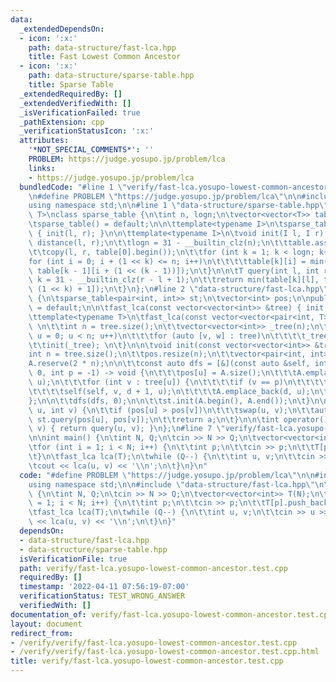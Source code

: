 ```yaml
---
data:
  _extendedDependsOn:
  - icon: ':x:'
    path: data-structure/fast-lca.hpp
    title: Fast Lowest Common Ancestor
  - icon: ':x:'
    path: data-structure/sparse-table.hpp
    title: Sparse Table
  _extendedRequiredBy: []
  _extendedVerifiedWith: []
  _isVerificationFailed: true
  _pathExtension: cpp
  _verificationStatusIcon: ':x:'
  attributes:
    '*NOT_SPECIAL_COMMENTS*': ''
    PROBLEM: https://judge.yosupo.jp/problem/lca
    links:
    - https://judge.yosupo.jp/problem/lca
  bundledCode: "#line 1 \"verify/fast-lca.yosupo-lowest-common-ancestor.test.cpp\"\
    \n#define PROBLEM \"https://judge.yosupo.jp/problem/lca\"\n\n#include <bits/stdc++.h>\n\
    using namespace std;\n\n#line 1 \"data-structure/sparse-table.hpp\"\ntemplate<typename\
    \ T>\nclass sparse_table {\n\tint n, logn;\n\tvector<vector<T>> table;\n\npublic:\n\
    \tsparse_table() = default;\n\n\ttemplate<typename I>\n\tsparse_table(I l, I r)\
    \ { init(l, r); }\n\n\ttemplate<typename I>\n\tvoid init(I l, I r) {\n\t\tn =\
    \ distance(l, r);\n\t\tlogn = 31 - __builtin_clz(n);\n\t\ttable.assign(logn, vector<T>(n));\n\
    \t\tcopy(l, r, table[0].begin());\n\t\tfor (int k = 1; k < logn; k++)\n\t\t\t\
    for (int i = 0; i + (1 << k) <= n; i++)\n\t\t\t\ttable[k][i] = min(table[k - 1][i],\
    \ table[k - 1][i + (1 << (k - 1))]);\n\t}\n\n\tT query(int l, int r) {\n\t\tint\
    \ k = 31 - __builtin_clz(r - l + 1);\n\t\treturn min(table[k][l], table[k][r -\
    \ (1 << k) + 1]);\n\t}\n};\n#line 2 \"data-structure/fast-lca.hpp\"\n\nclass fast_lca\
    \ {\n\tsparse_table<pair<int, int>> st;\n\tvector<int> pos;\n\npublic:\n\tfast_lca()\
    \ = default;\n\n\tfast_lca(const vector<vector<int>> &tree) { init(tree); }\n\n\
    \ttemplate<typename T>\n\tfast_lca(const vector<vector<pair<int, T>>> &tree) {\
    \ \n\t\tint n = tree.size();\n\t\tvector<vector<int>> _tree(n);\n\t\tfor (int\
    \ u = 0; u < n; u++)\n\t\t\tfor (auto [v, w] : tree)\n\t\t\t\t_tree[u].push_back(v);\n\
    \t\tinit(_tree); \n\t}\n\n\tvoid init(const vector<vector<int>> &tree) {\n\t\t\
    int n = tree.size();\n\t\tpos.resize(n);\n\t\tvector<pair<int, int>> A;\n\t\t\
    A.reserve(2 * n);\n\n\t\tconst auto dfs = [&](const auto &self, int u, int d =\
    \ 0, int p = -1) -> void {\n\t\t\tpos[u] = A.size();\n\t\t\tA.emplace_back(d,\
    \ u);\n\t\t\tfor (int v : tree[u]) {\n\t\t\t\tif (v == p)\n\t\t\t\t\tcontinue;\n\
    \t\t\t\tself(self, v, d + 1, u);\n\t\t\t\tA.emplace_back(d, u);\n\t\t\t}\n\t\t\
    };\n\n\t\tdfs(dfs, 0);\n\n\t\tst.init(A.begin(), A.end());\n\t}\n\n\tint query(int\
    \ u, int v) {\n\t\tif (pos[u] > pos[v])\n\t\t\tswap(u, v);\n\t\tauto [d, a] =\
    \ st.query(pos[u], pos[v]);\n\t\treturn a;\n\t}\n\n\tint operator()(int u, int\
    \ v) { return query(u, v); }\n};\n#line 7 \"verify/fast-lca.yosupo-lowest-common-ancestor.test.cpp\"\
    \n\nint main() {\n\tint N, Q;\n\tcin >> N >> Q;\n\tvector<vector<int>> T(N);\n\
    \tfor (int i = 1; i < N; i++) {\n\t\tint p;\n\t\tcin >> p;\n\t\tT[p].push_back(i);\n\
    \t}\n\tfast_lca lca(T);\n\twhile (Q--) {\n\t\tint u, v;\n\t\tcin >> u >> v;\n\t\
    \tcout << lca(u, v) << '\\n';\n\t}\n}\n"
  code: "#define PROBLEM \"https://judge.yosupo.jp/problem/lca\"\n\n#include <bits/stdc++.h>\n\
    using namespace std;\n\n#include \"data-structure/fast-lca.hpp\"\n\nint main()\
    \ {\n\tint N, Q;\n\tcin >> N >> Q;\n\tvector<vector<int>> T(N);\n\tfor (int i\
    \ = 1; i < N; i++) {\n\t\tint p;\n\t\tcin >> p;\n\t\tT[p].push_back(i);\n\t}\n\
    \tfast_lca lca(T);\n\twhile (Q--) {\n\t\tint u, v;\n\t\tcin >> u >> v;\n\t\tcout\
    \ << lca(u, v) << '\\n';\n\t}\n}"
  dependsOn:
  - data-structure/fast-lca.hpp
  - data-structure/sparse-table.hpp
  isVerificationFile: true
  path: verify/fast-lca.yosupo-lowest-common-ancestor.test.cpp
  requiredBy: []
  timestamp: '2022-04-11 07:56:19-07:00'
  verificationStatus: TEST_WRONG_ANSWER
  verifiedWith: []
documentation_of: verify/fast-lca.yosupo-lowest-common-ancestor.test.cpp
layout: document
redirect_from:
- /verify/verify/fast-lca.yosupo-lowest-common-ancestor.test.cpp
- /verify/verify/fast-lca.yosupo-lowest-common-ancestor.test.cpp.html
title: verify/fast-lca.yosupo-lowest-common-ancestor.test.cpp
---
```

